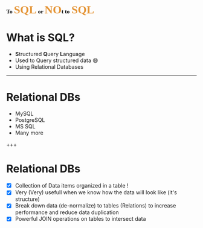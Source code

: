 <span style="color:#000000;font-family:Calibri;font-size:15">To </span><span style="color:#e49436;font-weight:bold;font-family:Calibri;font-size:30">SQL</span><span style="color:#000000;font-family:Calibri;font-size:15"> or </span><span style="color:#e49436;font-weight:bold;font-family:Calibri;font-size:30">NO</span><span style="color:#000000;font-family:Calibri;font-size:15">t to</span> <span style="color:#e49436;font-weight:bold;font-family:Calibri;font-size:30">SQL</span>
---

# What is SQL?

- **S**tructured **Q**uery **L**anguage <!-- .element: class="fragment" -->
- Used to Query structured data :smile: <!-- .element: class="fragment" -->
- Using Relational Databases <!-- .element: class="fragment" -->

---

# Relational DBs

* MySQL <!-- .element: class="fragment" -->
* PostgreSQL <!-- .element: class="fragment" -->
* MS SQL <!-- .element: class="fragment" -->
* Many more <!-- .element: class="fragment" -->

+++

# Relational DBs

* [x] Collection of Data items organized in a table ! <!-- .element: class="fragment" -->
* [x] Very (Very) usefull when we know how the data will look like (it's structure) <!-- .element: class="fragment" -->
* [x] Break down data (de-normalize) to tables (Relations) to increase performance and reduce data duplication <!-- .element: class="fragment" -->
* [x] Powerful JOIN operations on tables to intersect data <!-- .element: class="fragment" -->
